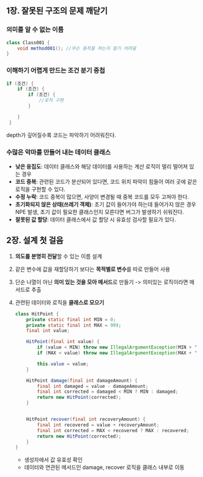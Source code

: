 ## 1장. 잘못된 구조의 문제 깨닫기

### **의미를 알 수 없는 이름**
```java
class Class001 {
    void method001(); //무슨 동작을 하는지 알기 어려움
}
```
### 이해하기 어렵게 만드는 **조건 분기 중첩**
```java
if (조건) {
    if (조건) {
        if (조건) {
            //로직 구현
        }

    }
 }
```
depth가 깊어질수록 코드는 파악하기 어려워진다.

### 수많은 악마를 만들어 내는 **데이터 클래스**
  * **낮은 응집도**: 데이터 클래스와 해당 데이터를 사용하는 계산 로직이 멀리 떨어져 있는 경우
  * **코드 중복**: 관련된 코드가 분산되어 있다면, 코드 위치 파악이 힘들어 여러 곳에 같은 로직을 구현할 수 있다.
  * **수정 누락**: 코드 중복이 많으면, 사양이 변경될 때 중복 코드를 모두 고쳐야 한다.
  * **초기화되지 않은 상태(쓰레기 객체)**: 초기 값이 들어가야 하는데 들어가지 않은 경우 NPE 발생, 초기 값이 필요한 클래스인지 모른다면 버그가 발생하기 쉬워진다.
  * **잘못된 값 할당**: 데이터 클래스에서 값 할당 시 유효성 검사할 필요가 있다.

  ## 2장. 설계 첫 걸음
  1. **의도를 분명히 전달**할 수 있는 이름 설계
  2. 같은 변수에 값을 재할당하기 보다는 **목적별로 변수**를 따로 만들어 사용
  3. 단순 나열이 아닌 **의미 있는 것을 모아 메서드**로 만들기 -> 의미있는 로직이라면 메서드로 추출
  4. 관련된 데이터와 로직을 **클래스로 모으기**
        
        ```java
        class HitPoint {
            private static final int MIN = 0;
            private static final int MAX = 999;
            final int value;

            HitPoint(final int value) {
                if (value < MIN) throw new IllegalArgumentException(MIN + "이상을 지정해 주세요.");
                if (MAX < value) throw new IllegalArgumentException(MAX + "이하를 지정해 주세요.");

                this.value = value;
            }

            HitPoint damage(final int damageAmount) {
                final int damaged = value - damageAmount;
                final int corrected = damaged < MIN ? MIN : damaged;
                return new HitPoint(corrected);
            }


            HitPoint recover(final int recoveryAmount) {
                final int recovered = value + recoveryAmount;
                final int corrected = MAX < recovered ? MAX : recovered;
                return new HitPoint(corrected);
            }
        }
        ```

        * 생성자에서 값 유효성 확인
        * 데이터와 연관된 메서드인 damage, recover 로직을 클래스 내부로 이동 


